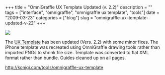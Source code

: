 +++
title = "OmniGraffle UX Template Updated (v. 2.2)"
description = ""
tags = ["interface", "omnigraffle", "omnigraffle ux template", "tools"]
date = "2009-03-23"
categories = ["blog"]
slug = "omnigraffle-ux-template-updated-v-22"
+++



  <div class="notebook-screenshot"><a href="../tools/omnigraffle-ux-template.html"><img src="http://media.konigi.com/bluga/wt496fa2c8296bf.jpg"/></a></div><p>The <a href="../tools/omnigraffle-ux-template.html">UX Template</a> has been updated (Vers. 2.2) with some minor fixes. The iPhone template was recreated using OmniGraffle drawing tools rather than imported PNGs to shrink file size. Template was converted to flat XML format rather than bundle. Guides cleaned up on all pages.</p>
    
  <a href="../tools/omnigraffle-ux-template.html">http://konigi.com/tools/omnigraffle-ux-template</a>
